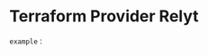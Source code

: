 # Terraform Provider Relyt 

```
example：

```

[//]: # ()
[//]: # (_This template repository is built on the [Terraform Plugin Framework]&#40;https://github.com/hashicorp/terraform-plugin-framework&#41;. The template repository built on the [Terraform Plugin SDK]&#40;https://github.com/hashicorp/terraform-plugin-sdk&#41; can be found at [terraform-provider-scaffolding]&#40;https://github.com/hashicorp/terraform-provider-scaffolding&#41;. See [Which SDK Should I Use?]&#40;https://developer.hashicorp.com/terraform/plugin/framework-benefits&#41; in the Terraform documentation for additional information._)

[//]: # ()
[//]: # (This repository is a *template* for a [Terraform]&#40;https://www.terraform.io&#41; provider. It is intended as a starting point for creating Terraform providers, containing:)

[//]: # ()
[//]: # (- A resource and a data source &#40;`internal/provider/`&#41;,)

[//]: # (- Examples &#40;`examples/`&#41; and generated documentation &#40;`docs/`&#41;,)

[//]: # (- Miscellaneous meta files.)

[//]: # ()
[//]: # (These files contain boilerplate code that you will need to edit to create your own Terraform provider. Tutorials for creating Terraform providers can be found on the [HashiCorp Developer]&#40;https://developer.hashicorp.com/terraform/tutorials/providers-plugin-framework&#41; platform. _Terraform Plugin Framework specific guides are titled accordingly._)

[//]: # ()
[//]: # (Please see the [GitHub template repository documentation]&#40;https://help.github.com/en/github/creating-cloning-and-archiving-repositories/creating-a-repository-from-a-template&#41; for how to create a new repository from this template on GitHub.)

[//]: # ()
[//]: # (Once you've written your provider, you'll want to [publish it on the Terraform Registry]&#40;https://developer.hashicorp.com/terraform/registry/providers/publishing&#41; so that others can use it.)

[//]: # ()
[//]: # (## Requirements)

[//]: # ()
[//]: # (- [Terraform]&#40;https://developer.hashicorp.com/terraform/downloads&#41; >= 1.0)

[//]: # (- [Go]&#40;https://golang.org/doc/install&#41; >= 1.21)

[//]: # ()
[//]: # (## Building The Provider)

[//]: # ()
[//]: # (1. Clone the repository)

[//]: # (1. Enter the repository directory)

[//]: # (1. Build the provider using the Go `install` command:)

[//]: # ()
[//]: # (```shell)

[//]: # (go install)

[//]: # (```)

[//]: # ()
[//]: # (## Adding Dependencies)

[//]: # ()
[//]: # (This provider uses [Go modules]&#40;https://github.com/golang/go/wiki/Modules&#41;.)

[//]: # (Please see the Go documentation for the most up to date information about using Go modules.)

[//]: # ()
[//]: # (To add a new dependency `github.com/author/dependency` to your Terraform provider:)

[//]: # ()
[//]: # (```shell)

[//]: # (go get github.com/author/dependency)

[//]: # (go mod tidy)

[//]: # (```)

[//]: # ()
[//]: # (Then commit the changes to `go.mod` and `go.sum`.)

[//]: # ()
[//]: # (## Using the provider)

[//]: # ()
[//]: # (Fill this in for each provider)

[//]: # ()
[//]: # (## Developing the Provider)

[//]: # ()
[//]: # (If you wish to work on the provider, you'll first need [Go]&#40;http://www.golang.org&#41; installed on your machine &#40;see [Requirements]&#40;#requirements&#41; above&#41;.)

[//]: # ()
[//]: # (To compile the provider, run `go install`. This will build the provider and put the provider binary in the `$GOPATH/bin` directory.)

[//]: # ()
[//]: # (To generate or update documentation, run `go generate`.)

[//]: # ()
[//]: # (In order to run the full suite of Acceptance tests, run `make testacc`.)

[//]: # ()
[//]: # (*Note:* Acceptance tests create real resources, and often cost money to run.)

[//]: # ()
[//]: # (```shell)

[//]: # (make testacc)

[//]: # (```)
